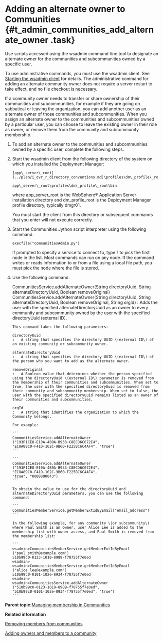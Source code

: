 # Adding an alternate owner to Communities {#t_admin_communities_add_alternate_owner .task}

Use scripts accessed using the wsadmin command-line tool to designate an alternate owner for the communities and subcommunities owned by a specific user.

To use administrative commands, you must use the wsadmin client. See [Starting the wsadmin client](t_admin_wsadmin_starting.md) for details. The administrative command for adding an alternate community owner does not require a server restart to take effect, and no file checkout is necessary.

If a community owner needs to transfer or share ownership of their communities and subcommunities, for example if they are going on sabbatical or leaving the organization, you can add another user as an alternate owner of those communities and subcommunities. When you assign an alternate owner to the communities and subcommunities owned by a particular user, you can choose to leave the existing owner in their role as owner, or remove them from the community and subcommunity membership.

1.  To add an alternate owner to the communities and subcommunities owned by a specific user, complete the following steps.
2.  Start the wsadmin client from the following directory of the system on which you installed the Deployment Manager:

    ```
    [app\_server\_root](../plan/i_ovr_r_directory_conventions.md)\profiles\dm\_profile\_root\bin
    ```

    ```
    app\_server\_root\profiles\dm\_profile\_root\bin
    ```

    where app\_server\_root is the WebSphere® Application Server installation directory and dm\_profile\_root is the Deployment Manager profile directory, typically dmgr01.

    You must start the client from this directory or subsequent commands that you enter will not execute correctly.

3.  Start the Communities Jython script interpreter using the following command:

    ```
    execfile("communitiesAdmin.py")
    ```

    If prompted to specify a service to connect to, type 1 to pick the first node in the list. Most commands can run on any node. If the command writes or reads information to or from a file using a local file path, you must pick the node where the file is stored.

4.  Use the following command:

    CommunitiesService.addAlternateOwner\(String directoryUuid, String alternateDirectoryUuid, Boolean removeOriginal\)
    CommunitiesService.addAlternateOwner\(String directoryUuid, String alternateDirectoryUuid, Boolean removeOriginal, String orgId\)
    :   Adds the user with the specified alternateDirectoryUuid as an owner to every community and subcommunity owned by the user with the specified directoryUuid \(external ID\).

        This command takes the following parameters:

        directoryUuid
        :   A string that specifies the directory UUID \(external ID\) of an existing community or subcommunity owner.

        alternateDirectoryUuid
        :   A string that specifies the directory UUID \(external ID\) of the person who you want to add as the alternate owner.

        removeOriginal
        :   A Boolean value that determines whether the person specified using the directoryUuid \(external ID\) parameter is removed from the membership of their communities and subcommunities. When set to true, the user with the specified directoryUuid is removed from their community and subcommunity membership. When set to false, the user with the specified directoryUuid remains listed as an owner of their communities and subcommunities.

        orgId
        :   A string that identifies the organization to which the Community belongs.

        For example:

        ```
        CommunitiesService.addAlternateOwner
        ("193F1CE8-E10A-4B9A-B933-C8ECD6C072E4", 
        "EC8A89C0-F41D-102C-9B60-F225BC6C4AF4", "true")
        ```

        ```
        CommunitiesService.addAlternateOwner
        ("193F1CE8-E10A-4B9A-B933-C8ECD6C072E4", 
        "EC8A89C0-F41D-102C-9B60-F225BC6C4AF4", 
        "true", "0000000043")
        ```

        To obtain the value to use for the directoryUuid and alternateDirectoryUuid parameters, you can use the following command:

        ```
        CommunitiesMemberService.getMemberExtIdByEmail("email_address")
        ```

        In the following example, for any community \(or subcommunity\) where Paul Smith is an owner, user Alice Lee is added to the membership list with owner access, and Paul Smith is removed from the membership list:

        ```
        wsadmin>CommunitiesMemberService.getMemberExtIdByEmail
        ("paul_smith@example.com") 
        510b99c0-0123-1010-8989-f78755f7e0ed
        wsadmin>
        wsadmin>CommunitiesMemberService.getMemberExtIdByEmail
        ("alice_lee@example.com")
        510b99c0-0101-102e-8934-f78755f7e0ed
        wsadmin>
        wsadmin>CommunitiesService.addAlternateOwner
        ("510b99c0-0123-1010-8989-f78755f7e0ed",
        "510b99c0-0101-102e-8934-f78755f7e0ed", "true")
        ```


**Parent topic:**[Managing membership in Communities](../admin/c_admin_communities_managing_membership.md)

**Related information**  


[Removing members from communities](../admin/t_admin_communities_remove_members.md)

[Adding owners and members to a community](../admin/t_admin_communities_add_members.md)

